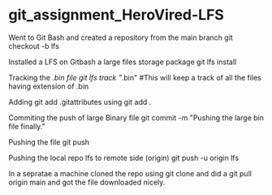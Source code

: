 # git_assignment_HeroVired-LFS

Went to Git Bash and created a repository from the main branch git checkout -b lfs

Installed a LFS on Gitbash a large files storage package git lfs install

Tracking the *.bin file git lfs track "*.bin" #This will keep a track of all the files having extension of .bin

Adding git add .gitattributes using git add .

Commiting the push of large Binary file git commit -m "Pushing the large bin file finally."

Pushing the file git push

Pushing the local repo lfs to remote side (origin) git push -u origin lfs

In a sepratae a machine cloned the repo using git clone and did a git pull origin main and got the file downloaded nicely.
